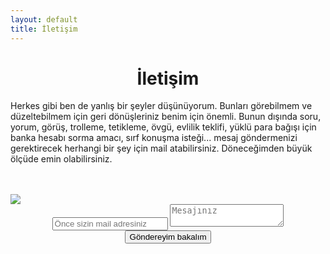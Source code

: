 ```yaml
---
layout: default
title: İletişim
---
```

<link rel="stylesheet" href="css_files/FPstyle.css">
<link rel="stylesheet" href="css_files/tomorow-night.css">

<h1 style="text-align: center;">İletişim</h1>
<p>Herkes gibi ben de yanlış bir şeyler düşünüyorum. Bunları görebilmem ve düzeltebilmem için geri dönüşleriniz benim için önemli. Bunun dışında soru, yorum, görüş, trolleme, tetikleme, övgü, evlilik teklifi, yüklü para bağışı için banka hesabı sorma amacı, sırf konuşma isteği... mesaj göndermenizi gerektirecek herhangi bir şey için mail atabilirsiniz. Döneceğimden büyük ölçüde emin olabilirsiniz.</p>
<br><br>
<img src="https://i.hizliresim.com/1JY4oD.jpg" style="margin:0;">
<form class="mail_sender_box" style="text-align: center;" action="https://formspree.io/demircicaglayan13@gmail.com"  method="POST">
<input class="mail_email_req" type="email" name="_replyto" placeholder="Önce sizin mail adresiniz" required oninvalid="this.setCustomValidity('Mailinizi yazmadınız')"
oninput="setCustomValidity('')">
<textarea class="mail_text" name="message" placeholder="Mesajınız" required oninvalid="this.setCustomValidity('Bir şey yazmadınız')"
oninput="setCustomValidity('')">
</textarea><br>
<input class="mail_send_button" type="submit" value="Göndereyim bakalım">
</form> 
<br><br>

<style>
#ct { color: #fff; }
</style>
